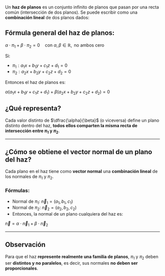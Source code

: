 Un **haz de planos** es un conjunto infinito de planos que pasan por una recta común (intersección de dos planos). Se puede escribir como una **combinación lineal** de dos planos dados:

## Fórmula general del haz de planos:

$\alpha \cdot \pi_1 + \beta \cdot \pi_2 = 0 \quad \text{con } \alpha, \beta \in \mathbb{R}, \text{ no ambos cero}$

Si:

- $\pi_1: a_1x + b_1y + c_1z + d_1 = 0$
- $\pi_2: a_2x + b_2y + c_2z + d_2 = 0$

Entonces el haz de planos es:

$\alpha(a_1x + b_1y + c_1z + d_1) + \beta(a_2x + b_2y + c_2z + d_2) = 0$

## ¿Qué representa?

Cada valor distinto de $\dfrac{\alpha}{\beta}$ (o viceversa) define un plano distinto dentro del haz, **todos ellos comparten la misma recta de intersección entre $\pi_1$ y $\pi_2$**.

---

## ¿Cómo se obtiene el vector normal de un plano del haz?

Cada plano en el haz tiene como **vector normal** una **combinación lineal** de los normales de $\pi_1$ y $\pi_2$.

### Fórmulas:

- Normal de $\pi_1$: $\vec{n}_1 = (a_1, b_1, c_1)$
- Normal de $\pi_2$: $\vec{n}_2 = (a_2, b_2, c_2)$
- Entonces, la normal de un plano cualquiera del haz es:

$\vec{n} = \alpha \cdot \vec{n}_1 + \beta \cdot \vec{n}_2$

---

## Observación

Para que el haz **represente realmente una familia de planos**, $\pi_1$ y $\pi_2$ deben ser **distintos y no paralelos**, es decir, sus normales **no deben ser proporcionales**.

